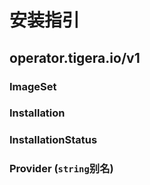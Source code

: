 # 安装指引

## operator.tigera.io/v1

### ImageSet

### Installation

### InstallationStatus

### Provider (`string`别名)